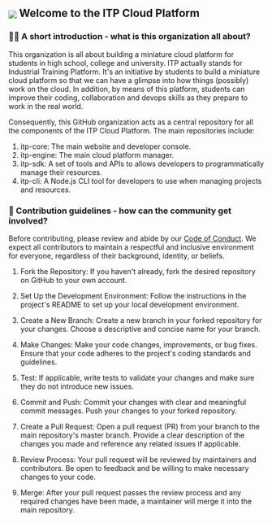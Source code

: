 

## <img align="center" src="https://avatars.githubusercontent.com/u/141418147?s=88&v=4"> Welcome to the ITP Cloud Platform


### 🙋‍♀️ A short introduction - what is this organization all about?

This organization is all about building a miniature cloud platform for students in high school, college and university.
ITP actually stands for Industrial Training Platform. It's an initiative by students to build a miniature cloud platform so that we 
can have a glimpse into how things (possibly) work on the cloud. In addition, by means of this platform, students can improve their
coding, collaboration and devops skills as they prepare to work in the real world.

Consequently, this GitHub organization acts as a central repository for all the components of the ITP Cloud Platform. The main repositories include:

1. itp-core: The main website and developer console.
2. itp-engine: The main cloud platform manager.
3. itp-sdk: A set of tools and APIs to allows developers to programmatically manage their resources. 
4. itp-cli: A Node.js CLI tool for developers to use when managing projects and resources.

### 🌈 Contribution guidelines - how can the community get involved?


Before contributing, please review and abide by our [Code of Conduct](link-to-code-of-conduct.md). We expect all contributors to maintain a respectful and inclusive environment for everyone, regardless of their background, identity, or beliefs.

1. Fork the Repository: If you haven't already, fork the desired repository on GitHub to your own account.

2. Set Up the Development Environment: Follow the instructions in the project's README to set up your local development environment.

3. Create a New Branch: Create a new branch in your forked repository for your changes. Choose a descriptive and concise name for your branch.

4. Make Changes: Make your code changes, improvements, or bug fixes. Ensure that your code adheres to the project's coding standards and guidelines.

5. Test: If applicable, write tests to validate your changes and make sure they do not introduce new issues.

6. Commit and Push: Commit your changes with clear and meaningful commit messages. Push your changes to your forked repository.

7. Create a Pull Request: Open a pull request (PR) from your branch to the main repository's master branch. Provide a clear description of the changes you made and reference any related issues if applicable.

8. Review Process: Your pull request will be reviewed by maintainers and contributors. Be open to feedback and be willing to make necessary changes to your code.

9. Merge: After your pull request passes the review process and any required changes have been made, a maintainer will merge it into the main repository.


<!--

### Guidelines for Contributions

1. Respect the License: Make sure to understand and comply with the project's license before contributing. Only submit contributions that you have the right to provide under the project's license.

2. Keep It Civil: Treat everyone with respect and courtesy, both in discussions and when submitting issues or pull requests. Avoid offensive, harassing, or inappropriate behavior.

3. Pull Request Etiquette: Keep pull requests focused on a single issue or feature. If you want to address multiple issues, submit separate pull requests for each.

4. Code Standards: Follow the coding standards and conventions established by the project. If there are no established guidelines, try to match the existing code style.

5. Testing: If your contribution involves code changes, ensure that your changes are covered by appropriate tests. This helps maintain code quality and reduces the risk of regressions.

6. Documentation: Update relevant documentation, such as README files or inline code comments, to reflect your changes and help other contributors understand the project better.

### Getting Help

If you need help or have questions about the contribution process, feel free to reach out to the maintainers or the community. You can use the GitHub issue tracker or other communication channels specified in the project's documentation.

### Thank You

We appreciate your interest and contributions to our projects. Your involvement helps make our community more vibrant and diverse. Thank you for being part of our Organization!

👩‍💻 Useful resources - where can the community find your docs? Is there anything else the community should know? -->


